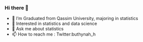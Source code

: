 ### Hi there 👋




-  🔭 I’m Graduated from Qassim University, majoring in statistics
-  🌱 Interested in statistics and data science 
-  💬 Ask me about statistics
-  📫 How to reach me : Twitter:buthynah_h

